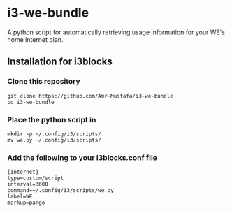 # i3-we-bundle
A python script for automatically retrieving usage information for your WE's home internet plan.

## Installation for i3blocks

### Clone this repository
```
git clone https://github.com/Amr-Mustafa/i3-we-bundle
cd i3-we-bundle
```

### Place the python script in
```
mkdir -p ~/.config/i3/scripts/
mv we.py ~/.config/i3/scripts/
```

### Add the following to your i3blocks.conf file
```
[internet]
type=custom/script
interval=3600
command=~/.config/i3/scripts/we.py
label=WE
markup=pango
```
